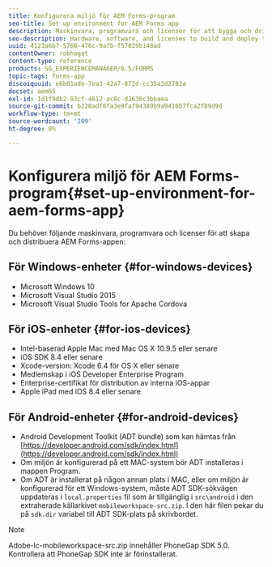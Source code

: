 ```yaml
---
title: Konfigurera miljö för AEM Forms-program
seo-title: Set up environment for AEM Forms app
description: Maskinvara, programvara och licenser för att bygga och driftsätta AEM Forms-appen.
seo-description: Hardware, software, and licenses to build and deploy the AEM Forms app.
uuid: 4123a6b7-5766-476c-9afb-f57029b148ad
contentOwner: robhagat
content-type: reference
products: SG_EXPERIENCEMANAGER/6.5/FORMS
topic-tags: forms-app
discoiquuid: e6b01ade-7ea3-42a7-872d-cc35a3d2782a
docset: aem65
exl-id: 1d1f9db2-83cf-4612-ac8c-d2638c3bbaea
source-git-commit: b220adf6fa3e9faf94389b9a9416b7fca2f89d9d
workflow-type: tm+mt
source-wordcount: '209'
ht-degree: 0%

---
```


# Konfigurera miljö för AEM Forms-program{#set-up-environment-for-aem-forms-app}

Du behöver följande maskinvara, programvara och licenser för att skapa och distribuera AEM Forms-appen:

## För Windows-enheter {#for-windows-devices}

* Microsoft Windows 10
* Microsoft Visual Studio 2015
* Microsoft Visual Studio Tools for Apache Cordova

## För iOS-enheter {#for-ios-devices}

* Intel-baserad Apple Mac med Mac OS X 10.9.5 eller senare
* iOS SDK 8.4 eller senare
* Xcode-version: Xcode 6.4 för OS X eller senare
* Medlemskap i iOS Developer Enterprise Program
* Enterprise-certifikat för distribution av interna iOS-appar
* Apple iPad med iOS 8.4 eller senare

## För Android-enheter {#for-android-devices}

* Android Development Toolkit (ADT bundle) som kan hämtas från [https://developer.android.com/sdk/index.html](https://developer.android.com/sdk/index.html)
* Om miljön är konfigurerad på ett MAC-system bör ADT installeras i mappen Program.
* Om ADT är installerat på någon annan plats i MAC, eller om miljön är konfigurerad för ett Windows-system, måste ADT SDK-sökvägen uppdateras i `local.properties` fil som är tillgänglig i `src\android` i den extraherade källarkivet `mobileworkspace-src.zip`. I den här filen pekar du på `sdk.dir` variabel till ADT SDK-plats på skrivbordet.

>[!NOTE]
>
>Adobe-lc-mobileworkspace-src.zip innehåller PhoneGap SDK 5.0. Kontrollera att PhoneGap SDK inte är förinstallerat.
